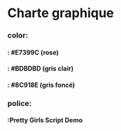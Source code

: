 # Charte graphique

### color:
####      : #E7399C (rose)
####      : #BDBDBD (gris clair)
####      : #8C918E (gris foncé)

### police: 
####      :Pretty Girls Script Demo
